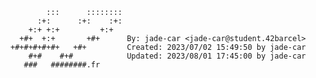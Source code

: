



            :::      ::::::::
          :+:      :+:    :+:
        +:+ +:+         +:+
      +#+  +:+       +#+      By: jade-car <jade-car@student.42barcel>
    +#+#+#+#+#+   +#+         Created: 2023/07/02 15:49:50 by jade-car
        #+#    #+#            Updated: 2023/08/01 17:45:00 by jade-car
       ###   ########.fr
